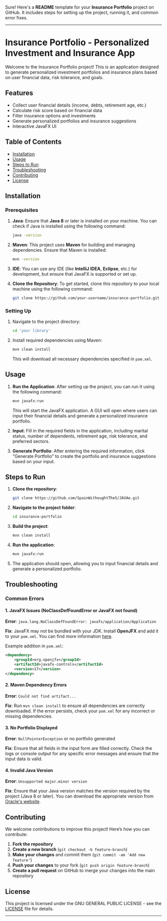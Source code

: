 Sure! Here's a **README** template for your **Insurance Portfolio** project on GitHub. It includes steps for setting up the project, running it, and common error fixes.

---

# Insurance Portfolio - Personalized Investment and Insurance App

Welcome to the Insurance Portfolio project! This is an application designed to generate personalized investment portfolios and insurance plans based on user financial data, risk tolerance, and goals.

## Features
- Collect user financial details (income, debts, retirement age, etc.)
- Calculate risk score based on financial data
- Filter insurance options and investments
- Generate personalized portfolios and insurance suggestions
- Interactive JavaFX UI

## Table of Contents
- [Installation](#installation)
- [Usage](#usage)
- [Steps to Run](#steps-to-run)
- [Troubleshooting](#troubleshooting)
- [Contributing](#contributing)
- [License](#license)

## Installation

### Prerequisites
1. **Java**: Ensure that **Java 8** or later is installed on your machine. You can check if Java is installed using the following command:
   ```bash
   java -version
   ```

2. **Maven**: This project uses **Maven** for building and managing dependencies. Ensure that Maven is installed:
   ```bash
   mvn -version
   ```

3. **IDE**: You can use any IDE (like **IntelliJ IDEA**, **Eclipse**, etc.) for development, but ensure that JavaFX is supported or set up.

4. **Clone the Repository**: 
   To get started, clone this repository to your local machine using the following command:
   ```bash
   git clone https://github.com/your-username/insurance-portfolio.git
   ```

### Setting Up
1. Navigate to the project directory:
   ```bash
   cd 'your library'
   ```

2. Install required dependencies using Maven:
   ```bash
   mvn clean install
   ```

   This will download all necessary dependencies specified in `pom.xml`.

## Usage

1. **Run the Application**:
   After setting up the project, you can run it using the following command:
   ```bash
   mvn javafx:run
   ```

   This will start the JavaFX application. A GUI will open where users can input their financial details and generate a personalized insurance portfolio.

2. **Input**: Fill in the required fields in the application, including marital status, number of dependents, retirement age, risk tolerance, and preferred sectors.

3. **Generate Portfolio**: After entering the required information, click "Generate Portfolio" to create the portfolio and insurance suggestions based on your input.

## Steps to Run

1. **Clone the repository**:
   ```bash
   git clone https://github.com/SpainWithoughtTheS/JAVAe.git
   ```

2. **Navigate to the project folder**:
   ```bash
   cd insurance-portfolio
   ```

3. **Build the project**:
   ```bash
   mvn clean install
   ```

4. **Run the application**:
   ```bash
   mvn javafx:run
   ```

5. The application should open, allowing you to input financial details and generate a personalized portfolio.

## Troubleshooting

### Common Errors

#### 1. **JavaFX Issues (NoClassDefFoundError or JavaFX not found)**

**Error**: `java.lang.NoClassDefFoundError: javafx/application/Application`

**Fix**: JavaFX may not be bundled with your JDK. Install **OpenJFX** and add it to your `pom.xml`. You can find more information [here](https://openjfx.io/).

Example addition in `pom.xml`:
```xml
<dependency>
    <groupId>org.openjfx</groupId>
    <artifactId>javafx-controls</artifactId>
    <version>17</version>
</dependency>
```

#### 2. **Maven Dependency Errors**

**Error**: `Could not find artifact...`

**Fix**: Run `mvn clean install` to ensure all dependencies are correctly downloaded. If the error persists, check your `pom.xml` for any incorrect or missing dependencies.

#### 3. **No Portfolio Displayed**

**Error**: `NullPointerException` or no portfolio generated

**Fix**: Ensure that all fields in the input form are filled correctly. Check the logs or console output for any specific error messages and ensure that the input data is valid.

#### 4. **Invalid Java Version**

**Error**: `Unsupported major.minor version`

**Fix**: Ensure that your Java version matches the version required by the project (Java 8 or later). You can download the appropriate version from [Oracle's website](https://www.oracle.com/java/technologies/javase-jdk8-downloads.html).

## Contributing

We welcome contributions to improve this project! Here’s how you can contribute:

1. **Fork the repository**
2. **Create a new branch** (`git checkout -b feature-branch`)
3. **Make your changes** and commit them (`git commit -am 'Add new feature'`)
4. **Push your changes** to your fork (`git push origin feature-branch`)
5. **Create a pull request** on GitHub to merge your changes into the main repository

## License

This project is licensed under the GNU GENERAL PUBLIC LICENSE - see the [LICENSE](LICENSE) file for details.

---

